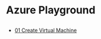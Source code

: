 # Azure Playground

## 

- [01 Create Virtual Machine](01-virtual_machines/01-create_virtual_machine)
